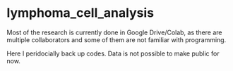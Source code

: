 # lymphoma_cell_analysis

Most of the research is currently done in Google Drive/Colab, as there are multiple collaborators and some of them are not familiar with programming.

Here I peridocially back up codes. Data is not possible to make public for now.
